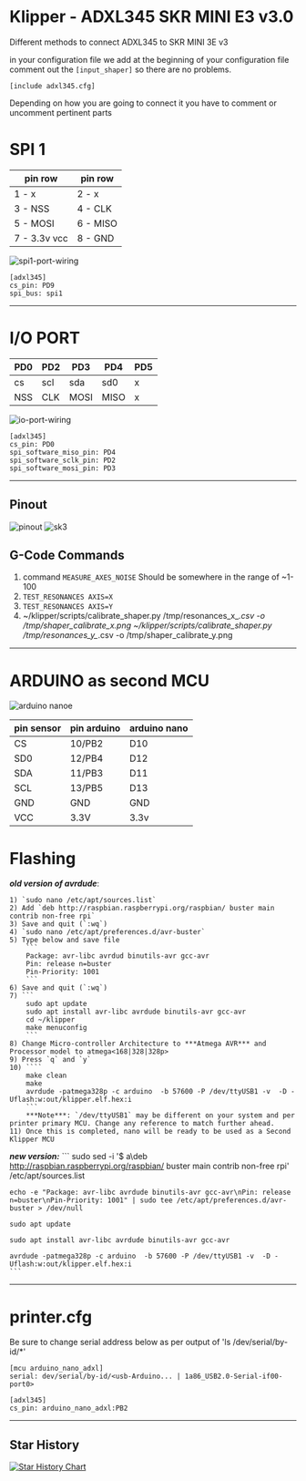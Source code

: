 # Klipper - ADXL345 SKR MINI E3 v3.0

Different methods to connect ADXL345 to SKR MINI 3E v3

in your configuration file we add at the beginning of your configuration file
comment out the `[input_shaper]` so there are no problems.

```
[include adxl345.cfg]
```

Depending on how you are going to connect it you have to comment or uncomment pertinent parts

# SPI 1

| pin row | pin row |
| --------| ------- |
| 1 -  x | 2 - x|
| 3 - NSS | 4 - CLK |
| 5 - MOSI | 6 - MISO |
| 7 - 3.3v vcc | 8 - GND |

![spi1-port-wiring](images/spi1-port.jpg)

```
[adxl345]
cs_pin: PD9
spi_bus: spi1
```

---

# I/O PORT

|PD0 | PD2 | PD3 | PD4 | PD5 |
|-----|-----|-----|-----|-----|
| cs  | scl | sda | sd0 |  x |
| NSS | CLK | MOSI| MISO|  x |

![io-port-wiring](images/io-port.jpg)

```
[adxl345]
cs_pin: PD0
spi_software_miso_pin: PD4
spi_software_sclk_pin: PD2
spi_software_mosi_pin: PD3
```

---

## Pinout
![pinout](images/miniE3-v30-pinout.png)
![sk3](images/skr.png)

## G-Code Commands

1) command `MEASURE_AXES_NOISE` Should be somewhere in the range of ~1-100
2) `TEST_RESONANCES AXIS=X`
3) `TEST_RESONANCES AXIS=Y`
4) ~/klipper/scripts/calibrate_shaper.py /tmp/resonances_x_*.csv -o /tmp/shaper_calibrate_x.png
    ~/klipper/scripts/calibrate_shaper.py /tmp/resonances_y_*.csv -o /tmp/shaper_calibrate_y.png

---

# ARDUINO as second MCU

![arduino nanoe](images/ArduinoNano_ADXL345.jpg)

|pin sensor|pin arduino|arduino nano|
|---|---|---|
|CS|10/PB2|D10|
|SD0|12/PB4|D12|
|SDA|11/PB3|D11|
|SCL|13/PB5|D13|
|GND|GND|GND|
|VCC|3.3V|3.3v|

# Flashing

***old version of avrdude***:

    1) `sudo nano /etc/apt/sources.list`
    2) Add `deb http://raspbian.raspberrypi.org/raspbian/ buster main contrib non-free rpi`
    3) Save and quit (`:wq`)
    4) `sudo nano /etc/apt/preferences.d/avr-buster`
    5) Type below and save file
        ```
        Package: avr-libc avrdud binutils-avr gcc-avr
        Pin: release n=buster
        Pin-Priority: 1001
        ```
    6) Save and quit (`:wq`)
    7) ```
        sudo apt update
        sudo apt install avr-libc avrdude binutils-avr gcc-avr
        cd ~/klipper
        make menuconfig
        ```
    8) Change Micro-controller Architecture to ***Atmega AVR*** and Processor model to atmega<168|328|328p>
    9) Press `q` and `y`
    10) ````
        make clean
        make
        avrdude -patmega328p -c arduino  -b 57600 -P /dev/ttyUSB1 -v  -D -Uflash:w:out/klipper.elf.hex:i
        ```
        ***Note***: `/dev/ttyUSB1` may be different on your system and per printer primary MCU. Change any reference to match further ahead.
    11) Once this is completed, nano will be ready to be used as a Second Klipper MCU


***new version:***
    ```
    sudo sed -i '$ a\deb http://raspbian.raspberrypi.org/raspbian/ buster main contrib non-free rpi' /etc/apt/sources.list

    echo -e "Package: avr-libc avrdude binutils-avr gcc-avr\nPin: release n=buster\nPin-Priority: 1001" | sudo tee /etc/apt/preferences.d/avr-buster > /dev/null

    sudo apt update

    sudo apt install avr-libc avrdude binutils-avr gcc-avr

    avrdude -patmega328p -c arduino  -b 57600 -P /dev/ttyUSB1 -v  -D -Uflash:w:out/klipper.elf.hex:i
    ```


---

# printer.cfg

Be sure to change serial address below as per output of 'ls /dev/serial/by-id/*'

```
[mcu arduino_nano_adxl]
serial: dev/serial/by-id/<usb-Arduino... | 1a86_USB2.0-Serial-if00-port0>

[adxl345]
cs_pin: arduino_nano_adxl:PB2
```

---

## Star History

[![Star History Chart](https://api.star-history.com/svg?repos=klich3/klipper---adxl345-skr-mini-e3-v3.0&type=Date)](https://star-history.com/#klich3/klipper---adxl345-skr-mini-e3-v3.0&Date)
